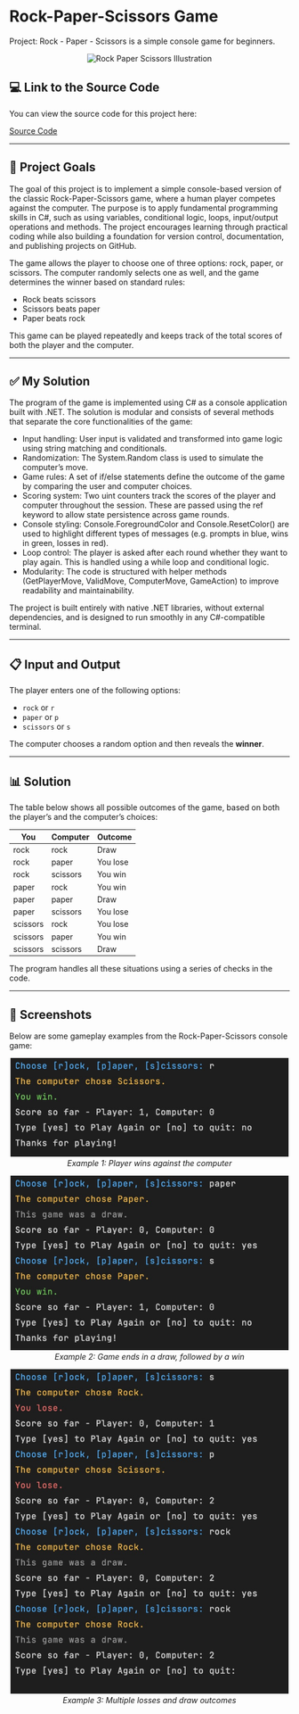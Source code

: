 # Rock-Paper-Scissors Game
Project: Rock - Paper - Scissors is a simple console game for beginners.

<p align="center">
  <img src="https://upload.wikimedia.org/wikipedia/commons/6/67/Rock-paper-scissors.svg" width="300px" alt="Rock Paper Scissors Illustration">
</p>

## 💻 **Link to the Source Code**

You can view the source code for this project here:

[Source Code](RockPaperScissors.cs)

---

## 📌 Project Goals
The goal of this project is to implement a simple console-based version of the classic Rock-Paper-Scissors game, where a human player competes against the computer. The purpose is to apply fundamental programming skills in C#, such as using variables, conditional logic, loops, input/output operations and methods. The project encourages learning through practical coding while also building a foundation for version control, documentation, and publishing projects on GitHub.

The game allows the player to choose one of three options: rock, paper, or scissors. The computer randomly selects one as well, and the game determines the winner based on standard rules:

- Rock beats scissors
- Scissors beats paper
- Paper beats rock

This game can be played repeatedly and keeps track of the total scores of both the player and the computer.

---

## ✅ My Solution
The program of the game is implemented using C# as a console application built with .NET. The solution is modular and consists of several methods that separate the core functionalities of the game:

- Input handling: User input is validated and transformed into game logic using string matching and conditionals.
- Randomization: The System.Random class is used to simulate the computer’s move.
- Game rules: A set of if/else statements define the outcome of the game by comparing the user and computer choices.
- Scoring system: Two uint counters track the scores of the player and computer throughout the session. These are passed using the ref keyword to allow state persistence across game rounds.
- Console styling: Console.ForegroundColor and Console.ResetColor() are used to highlight different types of messages (e.g. prompts in blue, wins in green, losses in red).
- Loop control: The player is asked after each round whether they want to play again. This is handled using a while loop and conditional logic.
- Modularity: The code is structured with helper methods (GetPlayerMove, ValidMove, ComputerMove, GameAction) to improve readability and maintainability.

The project is built entirely with native .NET libraries, without external dependencies, and is designed to run smoothly in any C#-compatible terminal.

---

## 📋 Input and Output

The player enters one of the following options:

- `rock` or `r`
- `paper` or `p`
- `scissors` or `s`

The computer chooses a random option and then reveals the **winner**.

---

## 📊 Solution

The table below shows all possible outcomes of the game, based on both the player’s and the computer’s choices:

| You       | Computer  | Outcome     |
|-----------|-----------|-------------|
| rock      | rock      | Draw        |
| rock      | paper     | You lose    |
| rock      | scissors  | You win     |
| paper     | rock      | You win     |
| paper     | paper     | Draw        |
| paper     | scissors  | You lose    |
| scissors  | rock      | You lose    |
| scissors  | paper     | You win     |
| scissors  | scissors  | Draw        |

The program handles all these situations using a series of checks in the code.

---

<h2>📸 Screenshots</h2>
<p>Below are some gameplay examples from the Rock-Paper-Scissors console game:</p>

<p align="center">
  <img src="images/Player wins.jpg" width="500" alt="Player wins">
  <br><em>Example 1: Player wins against the computer</em>
  <br>
</p>

<p align="center">
  <img src="images/Draw and win.jpg" width="500" alt="Draw and win">
  <br><em>Example 2: Game ends in a draw, followed by a win</em>
  <br>
</p>

<p align="center">
  <img src="images/Multiple losses and draws.jpg" width="500" alt="Multiple losses and draws">
  <br><em>Example 3: Multiple losses and draw outcomes</em>
  <br>
</p>
